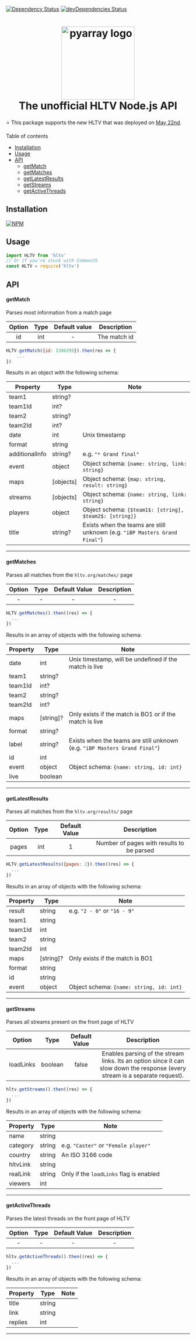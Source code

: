 [![Dependency Status](https://david-dm.org/gigobyte/hltv.svg)](https://david-dm.org/gigobyte/hltv)
[![devDependencies Status](https://david-dm.org/gigobyte/hltv/dev-status.svg)](https://david-dm.org/gigobyte/hltv?type=dev)

<h1 align="center">
  <img src="https://www.hltv.org/img/static/TopLogo2x.png" alt="pyarray logo" width="200">
  <br>
  The unofficial HLTV Node.js API
  <br>
</h1>

:star: This package supports the new HLTV that was deployed on [May 22nd](https://www.hltv.org/news/20530/a-new-beginning-for-hltvorg).

Table of contents

- [Installation](#installation)
- [Usage](#usage)
- [API](#api)
  - [getMatch](#getmatch)
  - [getMatches](#getmatches)
  - [getLatestResults](#getlatestresults)
  - [getStreams](#getstreams)
  - [getActiveThreads](#getactivethreads)

## Installation

[![NPM](https://nodei.co/npm/hltv.png)](https://nodei.co/npm/hltv/)

## Usage

```javascript
import HLTV from 'hltv'
// Or if you're stuck with CommonJS
const HLTV = require('hltv')
```

## API

#### getMatch

Parses most information from a match page

Option | Type | Default value | Description |
:---:|:---:|:---:|:---:|
id | int | - | The match id

```javascript
HLTV.getMatch({id: 2306295}).then(res => {
    ...
})
```

Results in an object with the following schema:

Property | Type | Note
---|---|---|
team1 | string?
team1Id | int?
team2 | string?
team2Id | int?
date | int | Unix timestamp
format | string
additionalInfo | string? | e.g. `"* Grand final"`
event | object | Object schema: `{name: string, link: string}`
maps | [objects] | Object schema: `{map: string, result: string}`
streams | [objects] | Object schema: `{name: string, link: string}`
players | object | Object schema: `{$team1$: [string], $team2$: [string]}`
title | string? | Exists when the teams are still unknown (e.g. `"iBP Masters Grand Final"`)

***

#### getMatches

Parses all matches from the `hltv.org/matches/` page

Option | Type | Default Value | Description |
:---:|:---:|:---:|:---:|
| - | - | - | - |
```javascript
HLTV.getMatches().then((res) => {
  ...
})
```
Results in an array of objects with the following schema:

Property | Type | Note
---|---|---|
date | int | Unix timestamp, will be undefined if the match is live
team1 | string?
team1Id | int?
team2 | string?
team2Id | int?
maps | [string]? | Only exists if the match is BO1 or if the match is live
format | string? |
label | string? | Exists when the teams are still unknown (e.g. `"iBP Masters Grand Final"`)
id | int
event | object | Object schema: `{name: string, id: int}`
live | boolean

***

#### getLatestResults

Parses all matches from the `hltv.org/results/` page

Option | Type | Default Value | Description |
:---:|:---:|:---:|:---:|
pages | int | 1 | Number of pages with results to be parsed |

```javascript
HLTV.getLatestResults({pages: 2}).then((res) => {
  ...
})
```

Results in an array of objects with the following schema:

Property | Type | Note
---|---|---|
result | string | e.g. `"2 - 0"` or `"16 - 9"`
team1 | string
team1Id | int
team2 | string
team2Id | int
maps | [string]? | Only exists if the match is BO1
format | string
id | string
event | object | Object schema: `{name: string, id: int}`

***

#### getStreams

Parses all streams present on the front page of HLTV

Option | Type | Default Value | Description |
:---:|:---:|:---:|:---:|
loadLinks | boolean | false | Enables parsing of the stream links. Its an option since it can slow down the response (every stream is a separate request).

```javascript
hltv.getStreams().then((res) => {
  ...
})
```

Results in an array of objects with the following schema:

Property | Type | Note
---|---|---|
name | string
category | string | e.g. `"Caster"` or `"Female player"`
country | string | An ISO 3166 code
hltvLink | string
realLink | string | Only if the `loadLinks` flag is enabled
viewers | int

***

#### getActiveThreads

Parses the latest threads on the front page of HLTV

Option | Type | Default Value | Description |
:---:|:---:|:---:|:---:|
| - | - | - | - |

```javascript
hltv.getActiveThreads().then((res) => {
  ...
})
```

Results in an array of objects with the following schema:

Property | Type | Note
---|---|---|
title | string
link | string
replies | int

***
